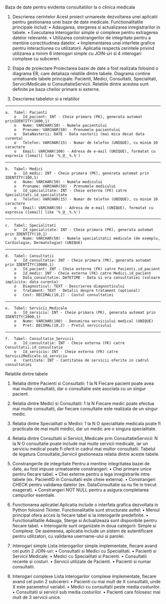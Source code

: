 Baza de date pentru evidenta consultatiilor la o clinica medicala
1.	Descrierea cerintelor
	Acest proiect urmareste dezvoltarea unei aplicatii pentru gestionarea unei baze de date medicale. Functionalitatile principale includ:
		•	Adaugarea, stergerea si actualizarea inregistrarilor in tabele.
		•	Executarea interogarilor simple si complexe pentru extragerea datelor relevante.
		•	Utilizarea constrangerilor de integritate pentru a mentine corectitudinea datelor.
		•	Implementarea unei interfete grafice pentru interactiunea cu utilizatorii. Aplicatia respecta cerintele privind utilizarea a minim 6 interogari simple cu JOIN-uri si 4 interogari complexe cu subcereri.
2.	Etapa de proiectare
	Proiectarea bazei de date a fost realizata folosind o diagrama ER, care detaliaza relatiile dintre tabele. Diagrama contine urmatoarele tabele principale: Pacienti, Medici, Consultatii, Specialitati, ServiciiMedicale si ConsultatieServicii. Relatiile dintre acestea sunt definite pe baza cheilor primare si externe.
 
3.	Descrierea tabelelor si a relatiilor
________________________________________
	a.	Tabel: Pacienti
		o	Id_pacient: INT - Cheie primara (PK), generata automat prinIDENTITY(1000,1)
		o	Nume: VARCHAR(50) - Numele pacientului
		o	Prenume: VARCHAR(50) - Prenumele pacientului
		o	DataNasterii: DATE - Data nasterii (mai mica decat data curenta)
		o	Telefon: VARCHAR(15) - Numar de telefon (UNIQUE), cu minim 10 caractere
		o	Email: VARCHAR(100) - Adresa de e-mail (UNIQUE), formatat cu expresia ([email] like '%_@__%.%') 
________________________________________
	b.	Tabel: Medici
		o	Id_medic: INT - Cheie primara (PK), generata automat prin IDENTITY(100,1)
		o	Nume: VARCHAR(50) - Numele medicului
		o	Prenume: VARCHAR(50) - Prenumele medicului
		o	Id_specialitate: INT - Cheie externa (FK) catre Specialitati.id_specialitate
		o	Telefon: VARCHAR(15) - Numar de telefon (UNIQUE), cu minim 10 caractere
		o	Email: VARCHAR(50) - Adresa de e-mail (UNIQUE), formatat cu expresia ([email] like '%_@__%.%')
________________________________________
	c.	Tabel: Specialitati
		o	Id_specialitate: INT - Cheie primara (PK), generata automat prin IDENTITY(10,1)
		o	Nume: VARCHAR(50) - Numele specialitatii medicale (de exemplu, Cardiologie, Dermatologie) (UNIQUE)
________________________________________
	d.	Tabel: Consultatii
		o	Id_consultatie: INT - Cheie primara (PK), generata automat prin IDENTITY(10000,1)
		o	Id_pacient: INT - Cheie externa (FK) catre Pacienti.id_pacient
		o	Id_medic: INT - Cheie externa (FK) catre Medici.id_pacient
		o	Data_consultatie: DATETIME - Data si ora consultatiei (valoare implicita: data curenta)
		o	Diagnosticul: TEXT - Descrierea diagnosticului
		o	Tratament: TEXT - Detalii despre tratament (optional)
		o	Cost: DECIMAL(10,2) - Costul consultatiei
________________________________________
	e.	Tabel: Servicii_Medicale
		o	Id_serviciu: INT - Cheie primara (PK), generata automat prin IDENTITY(2000,1)
		o	Nume: VARCHAR(100) - Denumirea serviciului medical (UNIQUE)
		o	Pret: DECIMAL(10,2) - Pretul serviciului
________________________________________
	f.	Tabel: Consultatie_Servicii
		o	Id_consultatie: INT - Cheie externa (FK) catre Consultatii.id_consultatie
		o	Id_serviciu: INT - Cheie externa (FK) catre ServiciiMedicale.id_serviciu
		o	Cantitate: INT - Cantitatea de servicii oferite in cadrul consultatiei
Relatiile dintre tabele
1.	Relatia dintre Pacienti si Consultatii: 1 la N
		Fiecare pacient poate avea mai multe consultatii, dar o consultatie este asociata cu un singur pacient.
2.	Relatia dintre Medici si Consultatii: 1 la N
		Fiecare medic poate efectua mai multe consultatii, dar fiecare consultatie este realizata de un singur medic.
3.	Relatia dintre Specialitati si Medici: 1 la N
		O specialitate medicala poate fi practicata de mai multi medici, dar un medic are o singura specialitate.
4.	Relatia dintre Consultatii si Servicii_Medicale prin ConsultatieServicii: N la N
		O consultatie poate include mai multe servicii medicale, iar un serviciu medical poate fi oferit in cadrul mai multor consultatii. Tabelul de legatura Consultatie_Servicii gestioneaza relatia dintre aceste tabele.
4.	Constrangerile de integritate
		Pentru a mentine integritatea bazei de date, au fost impuse urmatoarele constrangeri:
			•	Chei primare unice pentru fiecare tabel.
			•	Chei externe pentru a lega inregistrarile intre tabele (ex. PacientID in Consultatii este cheie externa).
			•	Constrangeri CHECK pentru validarea datelor (ex. DataConsultatie sa nu fie in trecut exagerat).
			•	Constrangeri NOT NULL pentru a asigura completarea campurilor esentiale.

5.	Functionarea aplicatiei
		Aplicatia include o interfata grafica dezvoltata in Python folosind Tkinter. Functionalitatile sunt structurate astfel:
			•	Meniul principal ofera acces la fiecare tabel si la interogarile predefinite.
			•	Functionalitatile Adauga, Sterge si Actualizeaza sunt disponibile pentru fiecare tabel.
			•	Interogarile sunt organizate in doua categorii: Simple si Complexe. De asemenea, aplicatia include un sistem de autentificare pentru utilizatori, cu validarea username-ului si parolei.

6.	Interogari simple
		Lista interogarilor simple implementate, fiecare avand cel putin 2 JOIN-uri:
			•	Consultatii si Medici cu Specialitati.
			•	Pacienti si Servicii Medicale.
			•	Medici cu Specialitati si Pacienti.
			•	Consultatii recente si costuri.
			•	Servicii utilizate de Pacienti.
			•	Pacienti si numar consultatii.

7.	Interogari complexe
		Lista interogarilor complexe implementate, fiecare avand cel putin 2 subcereri:
			•	Pacienti cu mai mult de X consultatii, unde X este parametrul variabil.
			•	Medici cu consultatii peste media costurilor.
			•	Consultatii si servicii sub media costurilor.
			•	Pacienti care folosesc mai mult de 3 servicii unice.


